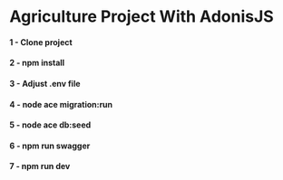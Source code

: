 # Agriculture Project With AdonisJS

#### 1 - Clone project
#### 2 - npm install
#### 3 - Adjust .env file
#### 4 - node ace migration:run
#### 5 - node ace db:seed
#### 6 - npm run swagger
#### 7 - npm run dev
